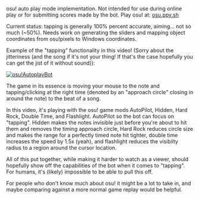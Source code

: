 osu! auto play mode implementation. Not intended for use during online play or for submitting scores made by the bot. Play osu! at: [osu.ppy.sh](https://osu.ppy.sh)

Current status: tapping is generally 100% percent accurate, aiming... not so much (~50%). Needs work on generating the sliders and mapping object coordinates from osu!pixels to Windows coordinates.

Example of the "tapping" functionality in this video! (Sorry about the jitteriness (and the song if it's not your thing! If that's the case hopefully you can get the jist of it without sound)):

[![osu!AutoplayBot](https://img.youtube.com/vi/ELEkiWyPBXE/0.jpg)](https://www.youtube.com/watch?v=ELEkiWyPBXE)

The game in its essence is moving your mouse to the note and tapping/clicking at the right time (denoted by an "approach circle" closing in around the note) to the beat of a song. 

In this video, it's playing with the osu! game mods AutoPilot, Hidden, Hard Rock, Double Time, and Flashlight. AutoPilot so the bot can focus on "tapping". Hidden makes the notes invisible just before you're about to hit them and removes the timing approach circle, Hard Rock reduces circle size and makes the range for a perfectly timed note hit tighter, double time increases the speed by 1.5x (yeah), and flashlight reduces the visibilty radius to a region around the cursor location. 

All of this put together, while making it harder to watch as a viewer, should hopefully show off the capabilities of the bot when it comes to "tapping". For humans, it's (likely) impossible to be able to pull this off. 

For people who don't know much about osu! it might be a lot to take in, and maybe comparing against a more normal game replay would be helpful.
